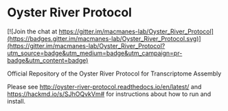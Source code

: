 # Oyster River Protocol

[![Join the chat at https://gitter.im/macmanes-lab/Oyster_River_Protocol](https://badges.gitter.im/macmanes-lab/Oyster_River_Protocol.svg)](https://gitter.im/macmanes-lab/Oyster_River_Protocol?utm_source=badge&utm_medium=badge&utm_campaign=pr-badge&utm_content=badge)

Official Repository of the Oyster River Protocol for Transcriptome Assembly

Please see http://oyster-river-protocol.readthedocs.io/en/latest/ and https://hackmd.io/s/SJhOQvkVm# for instructions about how to run and install. 
